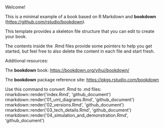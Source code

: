 Welcome! 

This is a minimal example of a book based on R Markdown and **bookdown** (https://github.com/rstudio/bookdown). 

This template provides a skeleton file structure that you can edit to create your book. 

The contents inside the .Rmd files provide some pointers to help you get started, but feel free to also delete the content in each file and start fresh.

Additional resources:

The **bookdown** book: https://bookdown.org/yihui/bookdown/

The **bookdown** package reference site: https://pkgs.rstudio.com/bookdown

Use this command to convert .Rmd to .md files:
rmarkdown::render('index.Rmd', 'github_document')
rmarkdown::render('01_uml_diagrams.Rmd', 'github_document')
rmarkdown::render('02_versions.Rmd', 'github_document')
rmarkdown::render('03_tech_details.Rmd', 'github_document')
rmarkdown::render('04_simulation_and_demonstration.Rmd', 'github_document')